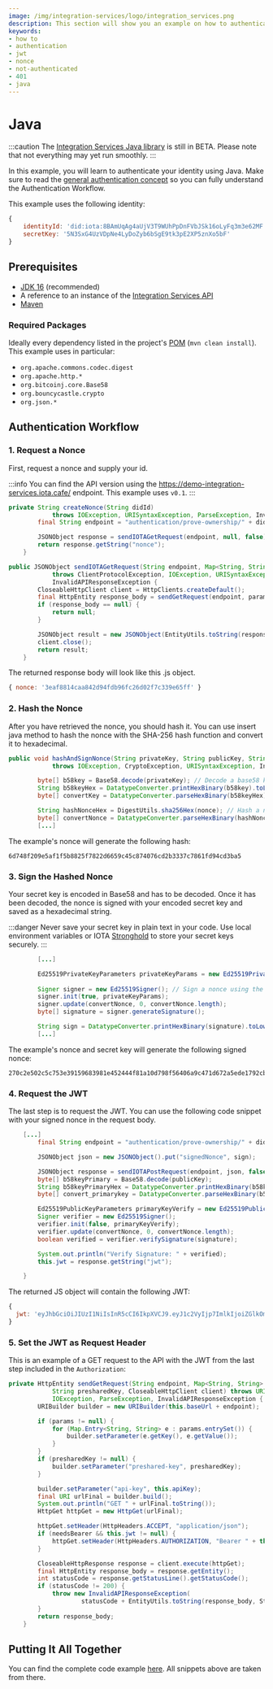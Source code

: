 ```yaml
---
image: /img/integration-services/logo/integration_services.png
description: This section will show you an example on how to authenticate using Java.
keywords:
- how to
- authentication
- jwt
- nonce
- not-authenticated
- 401
- java
---
```



# Java

:::caution
The [Integration Services Java library](https://github.com/albydeca/iota-is-sdk) is still in BETA. Please note that not everything may yet run smoothly.
:::

In this example, you will learn to authenticate your identity using Java. Make sure to read the [general authentication concept](concept.md) so you can fully understand the Authentication Workflow.

This example uses the following identity: 

```js
{
    identityId: 'did:iota:8BAmUqAg4aUjV3T9WUhPpDnFVbJSk16oLyFq3m3e62MF',
    secretKey: '5N3SxG4UzVDpNe4LyDoZyb6bSgE9tk3pE2XP5znXo5bF'
}
```

## Prerequisites 

* [JDK 16](https://openjdk.java.net/projects/jdk/16/) (recommended)
* A reference to an instance of the [Integration Services API](https://github.com/iotaledger/integration-services)
* [Maven](https://maven.apache.org/)

### Required Packages 

Ideally every dependency listed in the project's [POM](https://github.com/albydeca/iota-is-sdk/blob/main/pom.xml) (`mvn clean install`). This example uses in particular:

* `org.apache.commons.codec.digest`
* `org.apache.http.*`
* `org.bitcoinj.core.Base58`
* `org.bouncycastle.crypto`
* `org.json.*`

## Authentication Workflow

### 1. Request a Nonce

First, request a nonce and supply your id.

:::info
You can find the API version using the https://demo-integration-services.iota.cafe/ endpoint. This example uses `v0.1`.
:::

```java
private String createNonce(String didId)
			throws IOException, URISyntaxException, ParseException, InvalidAPIResponseException {
		final String endpoint = "authentication/prove-ownership/" + didId;

		JSONObject response = sendIOTAGetRequest(endpoint, null, false);
		return response.getString("nonce");
	}

public JSONObject sendIOTAGetRequest(String endpoint, Map<String, String> params, boolean withAuth)
			throws ClientProtocolException, IOException, URISyntaxException, ParseException,
			InvalidAPIResponseException {
		CloseableHttpClient client = HttpClients.createDefault();
		final HttpEntity response_body = sendGetRequest(endpoint, params, withAuth, null, client); // see last step of tutorial for implementation of this method
		if (response_body == null) {
			return null;
		}

		JSONObject result = new JSONObject(EntityUtils.toString(response_body, StandardCharsets.UTF_8));
		client.close();
		return result;
	}
```

The returned response body  will look like this .js object.

```js
{ nonce: '3eaf8814caa842d94fdb96fc26d02f7c339e65ff' }
```

### 2. Hash the Nonce

After you have retrieved the nonce, you should hash it. You can use insert java method to hash the nonce with the SHA-256 hash function and convert it to hexadecimal.

```java
public void hashAndSignNonce(String privateKey, String publicKey, String nonce, String didId)
			throws IOException, CryptoException, URISyntaxException, InvalidAPIResponseException {

		byte[] b58key = Base58.decode(privateKey); // Decode a base58 key and encode it as hex key
		String b58keyHex = DatatypeConverter.printHexBinary(b58key).toLowerCase();
		byte[] convertKey = DatatypeConverter.parseHexBinary(b58keyHex);

		String hashNonceHex = DigestUtils.sha256Hex(nonce); // Hash a nonce with SHA-256 (apache_commons)
		byte[] convertNonce = DatatypeConverter.parseHexBinary(hashNonceHex);
        [...]
```
The example's nonce will generate the following hash:

```
6d748f209e5af1f5b8825f7822d6659c45c874076cd2b3337c7861fd94cd3ba5
```

### 3. Sign the Hashed Nonce

Your secret key is encoded in Base58 and has to be decoded. Once it has been decoded, the nonce is signed with your encoded secret key and saved as a hexadecimal string.

:::danger
Never save your secret key in plain text in your code. Use local environment variables or IOTA [Stronghold](https://wiki.iota.org/stronghold.rs/getting_started) to store your secret keys securely.
:::

```java
        [...]

		Ed25519PrivateKeyParameters privateKeyParams = new Ed25519PrivateKeyParameters(convertKey, 0); // Encode in
																										// PrivateKey
		Signer signer = new Ed25519Signer(); // Sign a nonce using the private key
		signer.init(true, privateKeyParams);
		signer.update(convertNonce, 0, convertNonce.length);
		byte[] signature = signer.generateSignature();

		String sign = DatatypeConverter.printHexBinary(signature).toLowerCase();
        [...]
```

The example's nonce and secret key will generate the following signed nonce:

```
270c2e502c5c753e39159683981e452444f81a10d798f56406a9c471d672a5ede1792cb7f97d4f9c9efeec7bf35577dd1f8482afca7e3710291868a65bf91e07
```

### 4. Request the JWT

The last step is to request the JWT. You can use the following code snippet with your signed nonce in the request body.

```java
    [...]
        final String endpoint = "authentication/prove-ownership/" + didId;

		JSONObject json = new JSONObject().put("signedNonce", sign);

		JSONObject response = sendIOTAPostRequest(endpoint, json, false);
		byte[] b58keyPrimary = Base58.decode(publicKey);
		String b58keyPrimaryHex = DatatypeConverter.printHexBinary(b58keyPrimary).toLowerCase();
		byte[] convert_primarykey = DatatypeConverter.parseHexBinary(b58keyPrimaryHex);

		Ed25519PublicKeyParameters primaryKeyVerify = new Ed25519PublicKeyParameters(convert_primarykey, 0);
		Signer verifier = new Ed25519Signer();
		verifier.init(false, primaryKeyVerify);
		verifier.update(convertNonce, 0, convertNonce.length);
		boolean verified = verifier.verifySignature(signature);

		System.out.println("Verify Signature: " + verified);
		this.jwt = response.getString("jwt");

	}
```

The returned JS object will contain the following JWT:

```js
{
  jwt: 'eyJhbGciOiJIUzI1NiIsInR5cCI6IkpXVCJ9.eyJ1c2VyIjp7ImlkIjoiZGlkOmlvdGE6OEJBbVVxQWc0YVVqVjNUOVdVaFBwRG5GVmJKU2sxNm9MeUZxM20zZTYyTUYiLCJwdWJsaWNLZXkiOiI3WFRYVlJ5M0cxTVhjbURrejJiUUNiV3B2OEF6b1FSZ3hHdjVtRG0xRkoxdCIsInVzZXJuYW1lIjoiVGltMTIzNDUiLCJyZWdpc3RyYXRpb25EYXRlIjoiMjAyMi0wMi0xOFQwNzo0ODo0NSswMTowMCIsImNsYWltIjp7InR5cGUiOiJQZXJzb24ifSwicm9sZSI6IlVzZXIifSwiaWF0IjoxNjQ1MTc3OTg1LCJleHAiOjE2NDUyNjQzODV9.-O2UpPyfWOvtLV2cUF9fPVhgCGDCVwFU9zXrpn_uKU0'
}
```

### 5. Set the JWT as Request Header

This is an example of a GET request to the API with the JWT from the last step included in the `Authorization`:

```java
private HttpEntity sendGetRequest(String endpoint, Map<String, String> params, boolean needsBearer,
			String presharedKey, CloseableHttpClient client) throws URISyntaxException, ClientProtocolException,
			IOException, ParseException, InvalidAPIResponseException {
		URIBuilder builder = new URIBuilder(this.baseUrl + endpoint);

		if (params != null) {
			for (Map.Entry<String, String> e : params.entrySet()) {
				builder.setParameter(e.getKey(), e.getValue());
			}
		}
		if (presharedKey != null) {
			builder.setParameter("preshared-key", presharedKey);
		}

		builder.setParameter("api-key", this.apiKey);
		final URI urlFinal = builder.build();
		System.out.println("GET " + urlFinal.toString());
		HttpGet httpGet = new HttpGet(urlFinal);

		httpGet.setHeader(HttpHeaders.ACCEPT, "application/json");
		if (needsBearer && this.jwt != null) {
			httpGet.setHeader(HttpHeaders.AUTHORIZATION, "Bearer " + this.jwt);
		}

		CloseableHttpResponse response = client.execute(httpGet);
		final HttpEntity response_body = response.getEntity();
		int statusCode = response.getStatusLine().getStatusCode();
		if (statusCode != 200) {
			throw new InvalidAPIResponseException(
					statusCode + EntityUtils.toString(response_body, StandardCharsets.UTF_8));
		}
		return response_body;
	}

```

##  Putting It All Together

You can find the complete code example [here](https://github.com/albydeca/iota-is-sdk/blob/main/src/main/java/net/gradbase/clients/BaseClient.java). All snippets above are taken from there.

